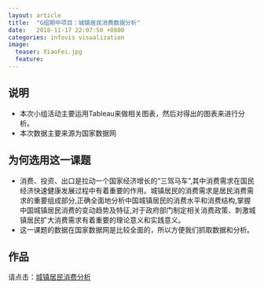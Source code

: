 ```yaml
---
layout: article
title:  "G组期中项目：城镇居民消费数据分析"
date:   2018-11-17 22:07:50 +0800
categories: infovis visualization
image:
  teaser: XiaoFei.jpg
  feature: 
---
```



## 说明

- 本次小组活动主要运用Tableau来做相关图表，然后对得出的图表来进行分析。
- 本次数据主要来源为国家数据网

## 为何选用这一课题

- 消费、投资、出口是拉动一个国家经济增长的“三驾马车”,其中消费需求在国民经济快速健康发展过程中有着重要的作用。城镇居民的消费需求是居民消费需求的重要组成部分,正确全面地分析中国城镇居民的消费水平和消费结构,掌握中国城镇居民消费的变动趋势及特征,对于政府部门制定相关消费政策、刺激城镇居民扩大消费需求有着重要的理论意义和实践意义。
- 这一课题的数据在国家数据网是比较全面的，所以方便我们抓取数据和分析。


## 作品
请点击：<a href="https://huangjiali.github.io/infovis/QiZhong/index.html" target="_blank">城镇居民消费分析</a>
